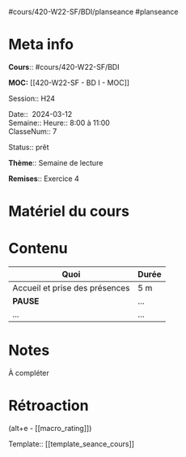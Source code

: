 #cours/420-W22-SF/BDI/planseance #planseance
# Meta info

**Cours**:: #cours/420-W22-SF/BDI 

**MOC:** [[420-W22-SF - BD I - MOC]]

Session:: H24

Date::  2024-03-12  
Semaine:: 
Heure:: 8:00 à 11:00  
ClasseNum:: 7

Status:: <span class="chip ready">prêt</span> 

**Thème**:: Semaine de lecture

**Remises**:: Exercice 4

# Matériel du cours

# Contenu

| Quoi                           | Durée |
| ------------------------------ | ----- |
| Accueil et prise des présences | 5 m   |
| **PAUSE**                      | ...   |
| ...                            | ...   |
# Notes
À compléter

# Rétroaction
(alt+e - [[macro_rating]])

Template:: [[template_seance_cours]]
